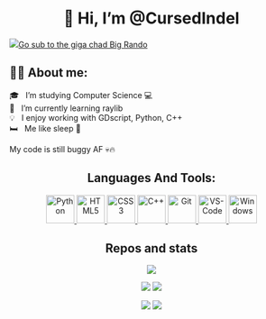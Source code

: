 
<h1 align="center">
👋 Hi, I’m @CursedIndel
</h1>

<a target="_blank" href="https://www.youtube.com/c/RandytheSequel"><img src="https://yt3.ggpht.com/ytc/AMLnZu_EZYS7XOy0q_9HOMMaMOSEZ6OB-85i3ABQsOE=s48-c-k-c0x00ffffff-no-rj">Go sub to the giga chad Big Rando</a>

##  :man_technologist: <b>About me</b>:

🎓 &nbsp; I’m studying Computer Science :computer:<br>
🌱 &nbsp; I’m currently learning raylib <br>
💡 &nbsp; I enjoy working with GDscript, Python, C++ <br>
:bed: &nbsp; Me like sleep :sparkling_heart:<br>


My code is still buggy AF :skull::fire:


<div align="center">
<h2>Languages And Tools:</h2> 

<p>

<a href="https://github.com/TheNesko">
<img alt="Python" width="50px" src="https://raw.githubusercontent.com/SamirPaulb/assets/main/python.png">

<img alt="HTML5" width="50px" src="https://raw.githubusercontent.com/SamirPaulb/assets/main/html.png">

<img alt="CSS3" width="50px" src="https://raw.githubusercontent.com/SamirPaulb/assets/main/css.png">

<img alt="C++" width="50px" src="https://raw.githubusercontent.com/SamirPaulb/assets/main/cpp.png" />

<img alt="Git" width="50px" src="https://raw.githubusercontent.com/SamirPaulb/assets/main/git.png">

<img alt="VS-Code" width="50px" src="https://raw.githubusercontent.com/SamirPaulb/assets/main/vscode.png" />

<img alt="Windows" width="50px" src="https://raw.githubusercontent.com/SamirPaulb/assets/main/windows.png">
</a>

</p> 
</div>



<div align="center">
<h2>Repos and stats</h2>

<a href="https://github.com/TheNesko"><img src="https://github-readme-stats.vercel.app/api/top-langs/?username=TheNesko&layout=compact&theme=radical&hide_border=true"></a>

<a href="https://github.com/TheNesko/Sand-Simulation"><img src="https://github-readme-stats.vercel.app/api/pin/?username=TheNesko&repo=Sand-Simulation&theme=radical&hide_border=true"></a>
<a href="https://github.com/TheNesko/Game_Connected"><img src="https://github-readme-stats.vercel.app/api/pin/?username=TheNesko&repo=Game_Connected&theme=radical&hide_border=true"></a>

<a href="https://github.com/TheNesko/PythonRpgRemake"><img src="https://github-readme-stats.vercel.app/api/pin/?username=TheNesko&repo=PythonRpgRemake&theme=radical&hide_border=true"></a>
<a href="https://github.com/TheNesko/Saper"><img src="https://github-readme-stats.vercel.app/api/pin/?username=TheNesko&repo=Saper&theme=radical&hide_border=true"></a>

</div>
